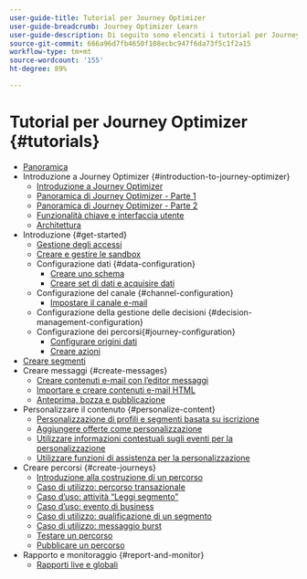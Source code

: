 ```yaml
---
user-guide-title: Tutorial per Journey Optimizer
user-guide-breadcrumb: Journey Optimizer Learn
user-guide-description: Di seguito sono elencati i tutorial per Journey Optimizer.
source-git-commit: 666a96d7fb4650f108ecbc947f6da73f5c1f2a15
workflow-type: tm+mt
source-wordcount: '155'
ht-degree: 89%

---
```



# Tutorial per Journey Optimizer {#tutorials}

+ [Panoramica](/help/overview.md)
+ Introduzione a Journey Optimizer {#introduction-to-journey-optimizer}
   + [Introduzione a Journey Optimizer](/help/introduction/introduction.md)
   + [Panoramica di Journey Optimizer - Parte 1](/help/introduction/journey-optimizer-overview-part-1.md)
   + [Panoramica di Journey Optimizer - Parte 2](/help/introduction/journey-optimizer-overview-part-2.md)
   + [Funzionalità chiave e interfaccia utente](/help/introduction/key-capabilities-and-user-interface.md)
   + [Architettura](/help/introduction/architecture.md)
+ Introduzione {#get-started}
   + [Gestione degli accessi](/help/set-up-access/access-management.md)
   + [Creare e gestire le sandbox](/help/set-up-access/create-and-manage-sandboxes.md)
   + Configurazione dati {#data-configuration}
      + [Creare uno schema](/help/set-up-data/create-schema.md)
      + [Creare set di dati e acquisire dati](/help/set-up-data/create-datasets-and-ingest-data.md)
   + Configurazione del canale {#channel-configuration}
      + [Impostare il canale e-mail](/help/set-up-email-channel/set-up-email-channel.md)
   + Configurazione della gestione delle decisioni {#decision-management-configuration}
   + Configurazione dei percorsi{#journey-configuration}
      + [Configurare origini dati](/help/set-up-journeys/configure-data-sources.md)
      + [Creare azioni](/help/set-up-journeys/create-actions.md)
+ [Creare segmenti](/help/set-up-resources/create-segments.md)
+ Creare messaggi {#create-messages}
   + [Creare contenuti e-mail con l’editor messaggi](/help/create-messages/create-email-content-with-the-message-editor.md)
   + [Importare e creare contenuti e-mail HTML](/help/create-messages/import-and-author-html-email-content.md)
   + [Anteprima, bozza e pubblicazione](/help/create-messages/preview-proof-and-publish.md)
+ Personalizzare il contenuto {#personalize-content}
   + [Personalizzazione di profili e segmenti basata su iscrizione](/help/personalize-content/profile-and-segment-membership-based-personalization.md)
   + [Aggiungere offerte come personalizzazione](/help/personalize-content/add-offer-decisioning-to-messages.md)
   + [Utilizzare informazioni contestuali sugli eventi per la personalizzazione](/help/personalize-content/use-contextual-event-information-for-personalization.md)
   + [Utilizzare funzioni di assistenza per la personalizzazione](/help/personalize-content/use-helper-functions-for-personalization.md)
+ Creare percorsi {#create-journeys}
   + [Introduzione alla costruzione di un percorso](/help/create-journeys/introduction-to-building-a-journey.md)
   + [Caso di utilizzo: percorso transazionale](/help/create-journeys/use-case-transactional-journey.md)
   + [Caso d’uso: attività “Leggi segmento”](/help/create-journeys/use-case-read-segment.md)
   + [Caso d’uso: evento di business](/help/create-journeys/use-case-business-event.md)
   + [Caso di utilizzo: qualificazione di un segmento](/help/create-journeys/use-case-read-segment-qualification.md)
   + [Caso di utilizzo: messaggio burst](/help/create-journeys/use-case-read-burst-message.md)
   + [Testare un percorso](/help/create-journeys/test-a-journey.md)
   + [Pubblicare un percorso](/help/create-journeys/publish-a-journey.md)
+ Rapporto e monitoraggio {#report-and-monitor}
   + [Rapporti live e globali](/help/report-and-monitor/live-and-global-reports.md)

